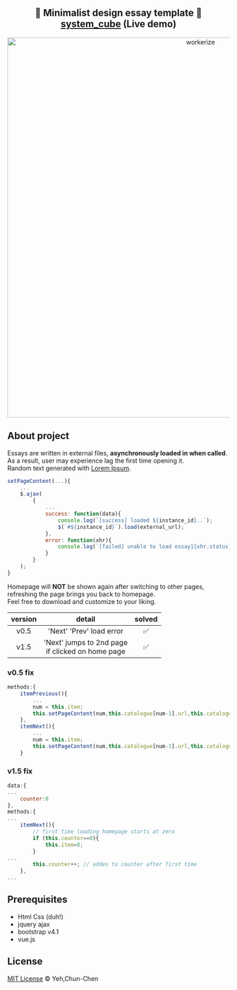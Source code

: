 <h2 align="center">
  🔖 Minimalist design essay template 📎 <a href="https://0x66you.github.io/system_cube/">system_cube</a>&nbsp;(Live demo)
</h2>

<p align="center"><img src="https://i.postimg.cc/WpJVCQKQ/LIST-UM-2.png" width="860" alt="workerize"></p>

## About project
Essays are written in external files, **asynchronously loaded in when called**.<br>
As a result, user may experience lag the first time opening it.<br>
Random text generated with [Lorem Ipsum](https://www.lipsum.com).
```js
setPageContent(...){
    ...
    $.ajax(
        {
            ...
            success: function(data){
                console.log(`[success] loaded ${instance_id}..`);
                $(`#${instance_id}`).load(external_url);
            },
            error: function(xhr){
                console.log(`[failed] unable to load essay1{xhr.status}`)
            }
        }
    );
}
```
Homepage will **NOT** be shown again after switching to other pages,<br>
refreshing the page brings you back to homepage.<br>
Feel free to download and customize to your liking.

version | detail | solved
:------------: | :-------------: | :-------------:
v0.5  | 'Next' 'Prev' load error  | ✅
v1.5  | 'Next' jumps to 2nd page<br>if clicked on home page | ✅
### v0.5 fix
```js
methods:{
    itemPrevious(){
        ...
        num = this.item;
        this.setPageContent(num,this.catalogue[num-1].url,this.catalogue[num-1].id)
    },
    itemNext(){
        ...
        num = this.item;
        this.setPageContent(num,this.catalogue[num-1].url,this.catalogue[num-1].id)
    }
```
### v1.5 fix
```js
data:{
...
    counter:0 
},
methods:{
...
    itemNext(){
        // first time loading homepage starts at zero
        if (this.counter==0){ 
            this.item=0;
        }
...
        this.counter++; // addes to counter after first time
    },
...

```
## Prerequisites
* Html Css (duh!)
* jquery ajax
* bootstrap v4.1
* vue.js

## License

[MIT License](https://oss.ninja/mit/0x66you) © Yeh,Chun-Chen
